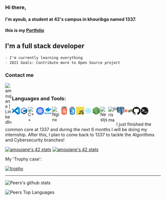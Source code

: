 ### Hi there,
#### I'm ayoub, a student at 42's campus in khouribga named 1337. 
#### this is my [Portfolio][website]

## I'm a full stack developer
    - I'm currently learning everything
    - 2021 Goals: Contribute more to Open Source project

### Contact me
[<img align="left" alt="amoujane | LinkedIn" width="22px" src="https://icon-library.com/images/linked-in-icon-small/linked-in-icon-small-24.jpg" />][linkedin]

<br />

### Languages and Tools:

<img align="left" alt="Visual Studio Code" width="26px" src="https://raw.githubusercontent.com/github/explore/80688e429a7d4ef2fca1e82350fe8e3517d3494d/topics/visual-studio-code/visual-studio-code.png" />
<img align="left" alt="C (Programming language)" width="26px" src="https://raw.githubusercontent.com/github/explore/80688e429a7d4ef2fca1e82350fe8e3517d3494d/topics/c/c.png" />
<img align="left" alt="C++" width="26px" src="https://i.pinimg.com/originals/0b/84/9c/0b849c72f38362fe12072a4916660013.png" />
<img align="left" alt="Kubernetes" width="26px" src="https://raw.githubusercontent.com/github/explore/80688e429a7d4ef2fca1e82350fe8e3517d3494d/topics/kubernetes/kubernetes.png" />
<img align="left" alt="Docker" width="26px" src="https://raw.githubusercontent.com/github/explore/80688e429a7d4ef2fca1e82350fe8e3517d3494d/topics/docker/docker.png" />
<img align="left" alt="Nginx" width="26px" src="https://pbs.twimg.com/profile_images/1293252199653371904/NUBlg7jw.jpg" />
<img align="left" alt="HTML5" width="26px" src="https://raw.githubusercontent.com/github/explore/80688e429a7d4ef2fca1e82350fe8e3517d3494d/topics/html/html.png" />
<img align="left" alt="CSS" width="26px" src="https://raw.githubusercontent.com/github/explore/80688e429a7d4ef2fca1e82350fe8e3517d3494d/topics/css/css.png" />
<img align="left" alt="JavaScript" width="26px" src="https://raw.githubusercontent.com/github/explore/80688e429a7d4ef2fca1e82350fe8e3517d3494d/topics/javascript/javascript.png" />
<img align="left" alt="React" width="26px" src="https://raw.githubusercontent.com/github/explore/80688e429a7d4ef2fca1e82350fe8e3517d3494d/topics/react/react.png" />
<img align="left" alt="Node.js" width="26px" src="https://raw.githubusercontent.com/github/explore/80688e429a7d4ef2fca1e82350fe8e3517d3494d/topics/nodejs/nodejs.png" />
<img align="left" alt="Nestjs" width="26px" src="https://seeklogo.com/images/N/nestjs-logo-09342F76C0-seeklogo.com.png" />
<img align="left" alt="Prisma" width="26px" src="https://seeklogo.com/images/P/prisma-logo-3805665B69-seeklogo.com.png" />
<img align="left" alt="Postgresql" width="26px" src="https://raw.githubusercontent.com/github/explore/80688e429a7d4ef2fca1e82350fe8e3517d3494d/topics/postgresql/postgresql.png" />
<img align="left" alt="Git" width="26px" src="https://raw.githubusercontent.com/github/explore/80688e429a7d4ef2fca1e82350fe8e3517d3494d/topics/git/git.png" />
<img align="left" alt="GitHub" width="26px" src="https://raw.githubusercontent.com/github/explore/78df643247d429f6cc873026c0622819ad797942/topics/github/github.png" />
<img align="left" alt="Terminal" width="26px" src="https://raw.githubusercontent.com/github/explore/80688e429a7d4ef2fca1e82350fe8e3517d3494d/topics/terminal/terminal.png" />


<br />
<br />

I just finished the common core at 1337 and during the next 6 months I will be doing my internship.
After this, I plan to come back to 1337 to tackle the Algorithms and Cybersecurity branches!


[![amoujane's 42 stats](https://badge42.vercel.app/api/v2/cl5tt3yot005409l8mfsa9u85/stats?cursusId=21&coalitionId=74)](https://github.com/JaeSeoKim/badge42)
[![amoujane's 42 stats](https://badge42.vercel.app/api/v2/cl5tt3yot005409l8mfsa9u85/stats?cursusId=6&coalitionId=piscine)](https://github.com/JaeSeoKim/badge42)

My 'Trophy case':

[![trophy](https://github-profile-trophy.vercel.app/?username=jimi-1337&theme=onedark)](https://github.com/ryo-ma/github-profile-trophy)

---


![Peers's github stats](https://github-readme-stats.vercel.app/api?username=jimi-1337&theme=radical&count_private=true&show_icons=true&bg_color=7049c7,86a8e7,E56EB2&title_color=fff&text_color=fff)

![Peers Top Languages](https://github-readme-stats.vercel.app/api/top-langs/?username=jimi-1337&layout=compact&bg_color=7049c7,86a8e7,E56EB2&title_color=fff&text_color=fff)


[website]: https://jimi-1337.netlify.app/
[instagram]: https://www.instagram.com/moujane.a/
[linkedin]: https://www.linkedin.com/in/moujane-ayoub/
